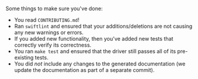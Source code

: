 <!--
Thanks for contributing!
-->

Some things to make sure you've done:
* You read `CONTRIBUTING.md`!
* Ran `swiftlint` and ensured that your additions/deletions are not causing any
new warnings or errors.
* If you added new functionality, then you've added new tests that correctly
verify its correctness.
* You ran `make test` and ensured that the driver still passes all of its
pre-existing tests.
* You did _not_ include any changes to the generated documentation (we update
the documentation as part of a separate commit).

<!--
Thanks again!
-->
